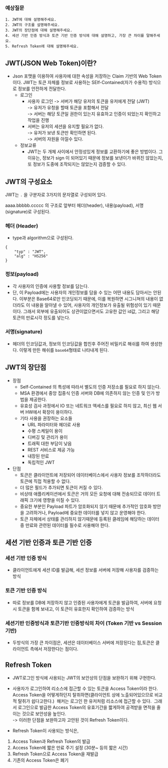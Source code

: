 ### 예상질문
```
1. JWT에 대해 설명해주세요.
2. JWT의 구조를 설명해주세요.
3. JWT의 장단점에 대해 설명해주세요.
4. 세션 기반 인증 방식과 토큰 기반 인증 방식에 대해 설명하고, 가장 큰 차이를 말해주세요.
5. Refresh Token에 대해 설명해주세요.
```

## JWT(JSON Web Token)이란?
- Json 포맷을 이용하여 사용자에 대한 속성을 저장하는 Claim 기반의 Web Token이다.
JWT는 토큰 자체를 정보로 사용하는 SElf-Contained(자가 수용적) 방식으로 정보를 안전하게 전달한다.  
  -  로그인
       - 사용자 로그인 -> 서버가 해당 유저의 토큰을 유저에게 전달 (JWT)  
        -> 유저가 유청을 할때 토큰을 포함해서 전달  
        -> 서버는 해당 토큰일 권한이 있는지 유효하고 인증이 되었는지 확인하고 작업을 진행
       - 서버는 유저의 세션을 유지할 필요가 없다.  
        -> 유저가 보낸 토큰만 확인하면 된다.  
        -> 서버의 자원을 아낄수 있다.
  - 정보교류  
     - JWT는 두 개체 사이에서 안정성있게 정보를 교환하기에 좋은 방법이다.
그 이유는, 정보가 sign 이 되어있기 때문에 정보를 보낸이가 바뀌진 않았는지,
또 정보가 도중에 조작되지는 않았는지 검증할 수 있다.

## JWT의 구성요소
JWT는 `.` 을 구분자로 3가지의 문자열로 구성되어 있다.

aaaa.bbbbb.ccccc 의 구조로 앞부터 헤더(header), 내용(payload), 서명(signature)로 구성된다.

### 헤더 (Header)
- type과 algorithm으로 구성된다.
```
{
	"typ" : "JWT",
	"alg" : "HS256"
}
```

### 정보(payload)
- 각 사용자의 인증에 사용할 정보를 담는다.
- 단, 이 Payload에는 사용자의 개인정보를 담을 수 있는 어떤 내용도 담아서는 안된다.
이부분은 Base64로만 인코딩되기 때문에, 이를 복원하면 시그니쳐의 내용이 없더라도 이 내용을 알아낼 수 있어, 사용자의 개인정보가 유출될 위험성이 있기 때문이다.
그래서 외부에 유출되어도 상관이없으면서도 고유한 값인 id값, 그리고 해당 토큰의 만료시각 정도를 넣는다.

### 서명(signature)
- 헤더의 인코딩값과, 정보의 인코딩값을 합친후 주어진 비밀키로 해쉬를 하여 생성한다.
이렇게 만든 해쉬를 `base64`형태로 나타내게 된다.

## JWT의 장단점
- 장점
    - Self-Contained 의 특성에 따라서 별도의 인증 저장소를 필요로 하지 않는다.
    - MSA 환경에서 중앙 집중식 인증 서버와 DB에 의존하지 않는 인증 및 인가 방법을 제공한다.
    - 유효성 검사 과정에서 IO 또는 네트워크 액세스를 필요로 하지 않고, 최신 웹 서버 HW에서 확장이 용이하다.
    - 기타 사용을 권장하는 요소들
        - URL  파라미터와 헤더로 사용
        - 수평 스케일이 용이
        - 디버깅 및 관리가 용이
        - 트래픽 대한 부담이 낮음
        - REST 서비스로 제공 가능
        - 내장된 만료
        - 독립적인 JWT
- 단점
  - 토큰은 클라이언트에 저장되어 데이터베이스에서 사용자 정보를 조작하더라도 토큰에 직접 적용할 수 없다.
  - 더 많은 필드가 추가되면 토큰이 커질 수 있다.
  - 비상태 애플리케이션에서 토큰은 거의 모든 요청에 대해 전송되므로 데이터 트래픽 크기에 영향을 미칠 수 있다.
  - 중요한 부분인 Payload 파트가 암호화되지 않기 때문에 추가적인 암호화 방안을 고려하거나, Payload에 중요한 데이터를 넣지 않고 운영해야 한다.
  - 토큰 자체에서 상태를 관리하지 않기때문에 등록된 클레임에 해당하는 데이터 중 만료와 관련된 데이터를 필수로 사용해야 한다.

## 세션 기반 인증과 토큰 기반 인증
### 세션 기반 인증 방식
- 클라이언트에게 세션 ID를 발급해, 세션 정보를 서버에 저장해 사용자를 검증하는 방식
### 토큰 기반 인증 방식
- 따로 정보를 DB에 저장하지 않고 인증된 사용자에게 토큰을 발급하여, 서버에 요청 시 토큰을 함께 보내고, 이 토큰이 유효한지 확인하여 검증하는 방식
### 세션기반 인증방식과 토큰기반 인증방식의 차이 (Token 기반 vs Session 기반)
- 두방식의 가장 큰 차이점은, 세션은 데이터베이스 서버에 저장된다는 점,토큰은 클라이언트 측에서 저장한다는 점이다.

## Refresh Token
- JWT로그인 방식에 사용되는 JWT의 보안상의 단점을 보완하기 위해 구현한다.
- 사용자가 로그인하여 리소스에 접근할 수 있는 토큰을 Access Token이라 한다.
Access Token을 어떻게하던지 탈취하면(클라이언트 상에 노출되어있으므로 비교적 탈취가 쉽다고한다.) 
해커는 로그인 한 유저처럼 리소스에 접근할 수 있다. 
그래서 로그인으로 발급한 Access Token의 유효기간을 짧게하여 공격받을 면적을 줄이는 것으로 보안성을 높인다.   
-> 이러한 단점을 보완하고자 고안된 것이 Refresh Token이다. 

- Refresh Token이 사용되는 방식은,
1. Access Token과 Refresh Token의 발급
2. Access Token에 짧은 만료 주기 설정 (30분~ 등의 짧은 시간)
3. Refresh Token으로 Access Token을 재발급
4. 기존의 Access Token은 폐기

